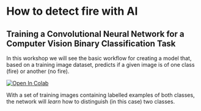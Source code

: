 # How to detect fire with AI
## Training a Convolutional Neural Network for a Computer Vision Binary Classification Task

In this workshop we will see the basic workflow for creating a model that, based on a training image dataset, predicts if a given image is of one class (fire) or another (no fire).

[![Open In Colab](https://colab.research.google.com/assets/colab-badge.svg)][colab_jp_nb_link] 
 
[colab_jp_nb_link]: https://colab.research.google.com/github/CityDataScienceSociety/ComputerVisionWorkshops/blob/main/detect-fire-with-AI/src/Train.ipynb

With a set of training images containing labelled examples of both classes, the network will *learn* how to distinguish (in this case) two classes.


